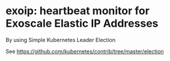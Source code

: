 # exoip: heartbeat monitor for Exoscale Elastic IP Addresses

By using Simple Kubernetes Leader Election

See <https://github.com/kubernetes/contrib/tree/master/election>